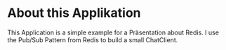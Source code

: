 # About this Applikation
This Application is a simple example for a Präsentation about Redis.
I use the Pub/Sub Pattern from Redis to build a small ChatClient.

